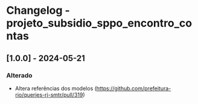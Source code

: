 # Changelog - projeto_subsidio_sppo_encontro_contas

## [1.0.0] - 2024-05-21

### Alterado

- Altera referências dos modelos (https://github.com/prefeitura-rio/queries-rj-smtr/pull/319)